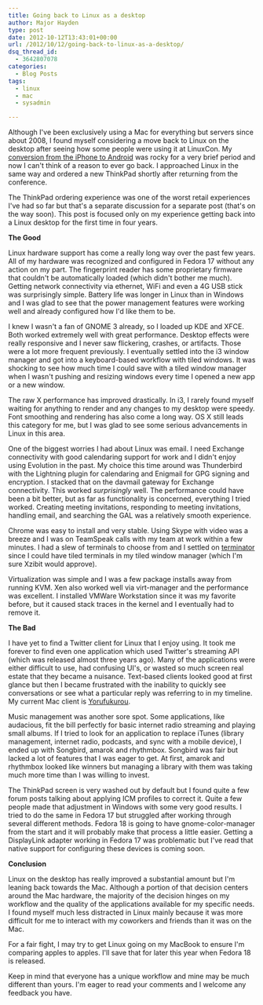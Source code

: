 ```yaml
---
title: Going back to Linux as a desktop
author: Major Hayden
type: post
date: 2012-10-12T13:43:01+00:00
url: /2012/10/12/going-back-to-linux-as-a-desktop/
dsq_thread_id:
  - 3642807078
categories:
  - Blog Posts
tags:
  - linux
  - mac
  - sysadmin

---
```


Although I've been exclusively using a Mac for everything but servers since
about 2008, I found myself considering a move back to Linux on the desktop
after seeing how some people were using it at LinuxCon. My [conversion from
the iPhone to Android][1] was rocky for a very brief period and now I can't
think of a reason to ever go back. I approached Linux in the same way and
ordered a new ThinkPad shortly after returning from the conference.

The ThinkPad ordering experience was one of the worst retail experiences I've
had so far but that's a separate discussion for a separate post (that's on the
way soon). This post is focused only on my experience getting back into a
Linux desktop for the first time in four years.

**The Good**

Linux hardware support has come a really long way over the past few years. All
of my hardware was recognized and configured in Fedora 17 without any action
on my part. The fingerprint reader has some proprietary firmware that couldn't
be automatically loaded (which didn't bother me much). Getting network
connectivity via ethernet, WiFi and even a 4G USB stick was surprisingly
simple. Battery life was longer in Linux than in Windows and I was glad to see
that the power management features were working well and already configured
how I'd like them to be.

I knew I wasn't a fan of GNOME 3 already, so I loaded up KDE and XFCE. Both
worked extremely well with great performance. Desktop effects were really
responsive and I never saw flickering, crashes, or artifacts. Those were a lot
more frequent previously. I eventually settled into the i3 window manager and
got into a keyboard-based workflow with tiled windows. It was shocking to see
how much time I could save with a tiled window manager when I wasn't pushing
and resizing windows every time I opened a new app or a new window.

The raw X performance has improved drastically. In i3, I rarely found myself
waiting for anything to render and any changes to my desktop were speedy. Font
smoothing and rendering has also come a long way. OS X still leads this
category for me, but I was glad to see some serious advancements in Linux in
this area.

One of the biggest worries I had about Linux was email. I need Exchange
connectivity with good calendaring support for work and I didn't enjoy using
Evolution in the past. My choice this time around was Thunderbird with the
Lightning plugin for calendaring and Enigmail for GPG signing and encryption.
I stacked that on the davmail gateway for Exchange connectivity. This worked
_surprisingly_ well. The performance could have been a bit better, but as far
as functionality is concerned, everything I tried worked. Creating meeting
invitations, responding to meeting invitations, handling email, and searching
the GAL was a relatively smooth experience.

Chrome was easy to install and very stable. Using Skype with video was a
breeze and I was on TeamSpeak calls with my team at work within a few minutes.
I had a slew of terminals to choose from and I settled on [terminator][2]
since I could have tiled terminals in my tiled window manager (which I'm sure
Xzibit would approve).

Virtualization was simple and I was a few package installs away from running
KVM. Xen also worked well via virt-manager and the performance was excellent.
I installed VMWare Workstation since it was my favorite before, but it caused
stack traces in the kernel and I eventually had to remove it.

**The Bad**

I have yet to find a Twitter client for Linux that I enjoy using. It took me
forever to find even one application which used Twitter's streaming API (which
was released almost three years ago). Many of the applications were either
difficult to use, had confusing UI's, or wasted so much screen real estate
that they became a nuisance. Text-based clients looked good at first glance
but then I became frustrated with the inability to quickly see conversations
or see what a particular reply was referring to in my timeline. My current Mac
client is [Yorufukurou][3].

Music management was another sore spot. Some applications, like audacious, fit
the bill perfectly for basic internet radio streaming and playing small
albums. If I tried to look for an application to replace iTunes (library
management, internet radio, podcasts, and sync with a mobile device), I ended
up with Songbird, amarok and rhythmbox. Songbird was fair but lacked a lot of
features that I was eager to get. At first, amarok and rhythmbox looked like
winners but managing a library with them was taking much more time than I was
willing to invest.

The ThinkPad screen is very washed out by default but I found quite a few
forum posts talking about applying ICM profiles to correct it. Quite a few
people made that adjustment in Windows with some very good results. I tried to
do the same in Fedora 17 but struggled after working through several different
methods. Fedora 18 is going to have gnome-color-manager from the start and it
will probably make that process a little easier. Getting a DisplayLink adapter
working in Fedora 17 was problematic but I've read that native support for
configuring these devices is coming soon.

**Conclusion**

Linux on the desktop has really improved a substantial amount but I'm leaning
back towards the Mac. Although a portion of that decision centers around the
Mac hardware, the majority of the decision hinges on my workflow and the
quality of the applications available for my specific needs. I found myself
much less distracted in Linux mainly because it was more difficult for me to
interact with my coworkers and friends than it was on the Mac.

For a fair fight, I may try to get Linux going on my MacBook to ensure I'm
comparing apples to apples. I'll save that for later this year when Fedora 18
is released.

Keep in mind that everyone has a unique workflow and mine may be much
different than yours. I'm eager to read your comments and I welcome any
feedback you have.

 [1]: /2012/09/06/one-week-with-android/
 [2]: https://terminator-gtk3.readthedocs.io/en/latest/
 [3]: https://sites.google.com/site/yorufukurou/home-en

